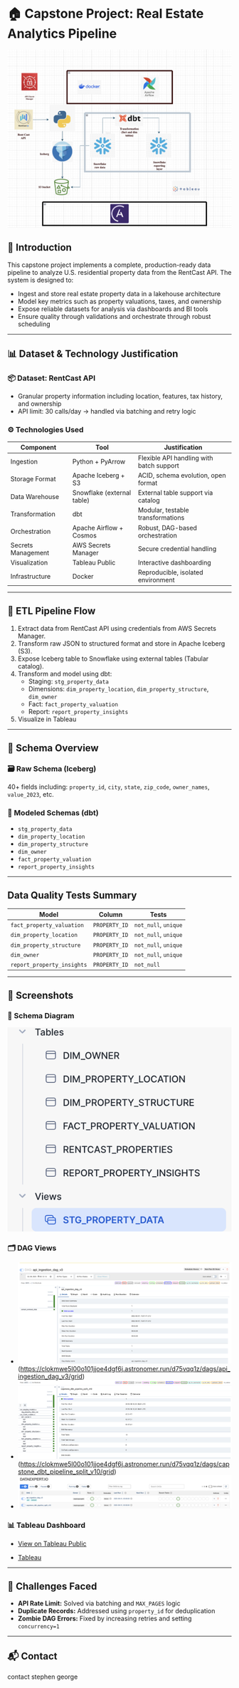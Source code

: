# 🏠 Capstone Project: Real Estate Analytics Pipeline

![archetecture](<Screenshot 2025-06-02 at 02.27.15.png>)


## 🚀 Introduction

This capstone project implements a complete, production-ready data pipeline to analyze U.S. residential property data from the RentCast API. The system is designed to:

- Ingest and store real estate property data in a lakehouse architecture
- Model key metrics such as property valuations, taxes, and ownership
- Expose reliable datasets for analysis via dashboards and BI tools
- Ensure quality through validations and orchestrate through robust scheduling

---

## 📊 Dataset & Technology Justification

### 📦 Dataset: RentCast API
- Granular property information including location, features, tax history, and ownership
- API limit: 30 calls/day → handled via batching and retry logic

### ⚙️ Technologies Used

| Component         | Tool                         | Justification                                      |
|------------------|------------------------------|----------------------------------------------------|
| Ingestion         | Python + PyArrow              | Flexible API handling with batch support           |
| Storage Format    | Apache Iceberg + S3           | ACID, schema evolution, open format                |
| Data Warehouse    | Snowflake (external table)    | External table support via catalog                 |
| Transformation    | dbt                           | Modular, testable transformations                  |
| Orchestration     | Apache Airflow + Cosmos       | Robust, DAG-based orchestration                    |
| Secrets Management| AWS Secrets Manager           | Secure credential handling                         |
| Visualization     | Tableau Public                | Interactive dashboarding                           |
| Infrastructure    | Docker                        | Reproducible, isolated environment                 |

---

## 🔄 ETL Pipeline Flow

1. Extract data from RentCast API using credentials from AWS Secrets Manager.
2. Transform raw JSON to structured format and store in Apache Iceberg (S3).
3. Expose Iceberg table to Snowflake using external tables (Tabular catalog).
4. Transform and model using dbt:
   - Staging: `stg_property_data`
   - Dimensions: `dim_property_location`, `dim_property_structure`, `dim_owner`
   - Fact: `fact_property_valuation`
   - Report: `report_property_insights`
5. Visualize in Tableau

---

## 🧱 Schema Overview

### 🗃 Raw Schema (Iceberg)
40+ fields including: `property_id`, `city`, `state`, `zip_code`, `owner_names`, `value_2023`, etc.

### 🧩 Modeled Schemas (dbt)
- `stg_property_data`
- `dim_property_location`
- `dim_property_structure`
- `dim_owner`
- `fact_property_valuation`
- `report_property_insights`

---

##  Data Quality Tests Summary

| Model                    | Column        | Tests           |
|--------------------------|---------------|-----------------|
| `fact_property_valuation`| `PROPERTY_ID` | `not_null`, `unique` |
| `dim_property_location`  | `PROPERTY_ID` | `not_null`, `unique` |
| `dim_property_structure` | `PROPERTY_ID` | `not_null`, `unique` |
| `dim_owner`              | `PROPERTY_ID` | `not_null`, `unique` |
| `report_property_insights`| `PROPERTY_ID`| `not_null`             |

---

## 📸 Screenshots

### 🧭 Schema Diagram
![Schema Overview](<Screenshot 2025-06-01 at 11.57.00.png>)

### 🗂 DAG Views
- ![Ingestion DAG](<Screenshot 2025-06-02 at 02.12.22.png>)
  (https://clokmwe5l00o101jjoe4dgf6j.astronomer.run/d75vqq1z/dags/api_ingestion_dag_v3/grid)
- ![Transformation DAG](<Screenshot 2025-06-02 at 02.11.51.png>)
  (https://clokmwe5l00o101jjoe4dgf6j.astronomer.run/d75vqq1z/dags/capstone_dbt_pipeline_split_v10/grid)
- ![Dags](<Screenshot 2025-06-02 at 02.12.50.png>)


### 📊 Tableau Dashboard
- [View on Tableau Public](https://public.tableau.com/authoring/capstoneproject_17488176068530/Propertydistributionmap/Dashboard%201#1)

- [Tableau](<Screenshot 2025-06-02 at 02.36.45-1.png>)


---

## 🧗 Challenges Faced

- **API Rate Limit:** Solved via batching and `MAX_PAGES` logic
- **Duplicate Records:** Addressed using `property_id` for deduplication
- **Zombie DAG Errors:** Fixed by increasing retries and setting `concurrency=1`

---

## 📬 Contact

contact stephen george 

